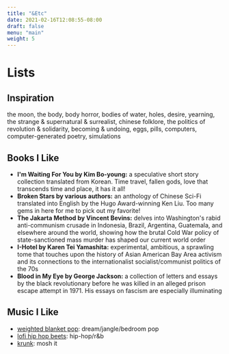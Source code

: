 ```yaml
---
title: "&Etc"
date: 2021-02-16T12:08:55-08:00
draft: false
menu: "main"
weight: 5
---
```


# Lists

## Inspiration

the moon, the body, body horror, bodies of water, holes, desire, yearning, the strange & supernatural & surrealist, chinese folklore, the politics of revolution & solidarity, becoming & undoing, eggs, pills, computers, computer-generated poetry, simulations

## Books I Like

- **I'm Waiting For You by Kim Bo-young:** a speculative short story collection translated from Korean. Time travel, fallen gods, love that transcends time and place, it has it all! 
- **Broken Stars by various authors:** an anthology of Chinese Sci-Fi translated into English by the Hugo Award-winning Ken Liu. Too many gems in here for me to pick out my favorite! 
- **The Jakarta Method by Vincent Bevins:** delves into Washington's rabid anti-communism crusade in Indonesia, Brazil, Argentina, Guatemala, and elsewhere around the world, showing how the brutal Cold War policy of state-sanctioned mass murder has shaped our current world order
- **I-Hotel by Karen Tei Yamashita:** experimental, ambitious, a sprawling tome that touches upon the history of Asian American Bay Area activism and its connections to the internationalist socialist/communist politics of the 70s
- **Blood in My Eye by George Jackson:** a collection of letters and essays by the black revolutionary before he was killed in an alleged prison escape attempt in 1971. His essays on fascism are especially illuminating

## Music I Like

- [weighted blanket pop](https://open.spotify.com/playlist/3UAY8IC70TzTFWZtour6Fg?si=ziyU5T-PSriVWDsuy-CCkA): dream/jangle/bedroom pop
- [lofi hip hop beets](https://open.spotify.com/playlist/2xYf1IOdN0kdsTC1dxXUEu?si=eeBuPzIlQgal_HFOhcaIvg): hip-hop/r&b 
- [krunk](https://open.spotify.com/playlist/10pOhElmZPOEqJq8WvVj8m?si=Ad8k8TGISseRV3vKFWoOIw): mosh it

